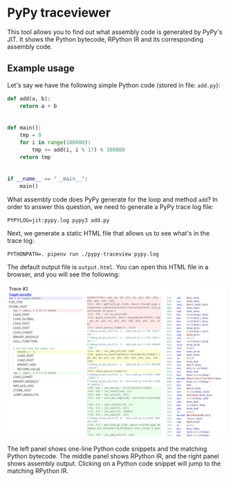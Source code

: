 # PyPy traceviewer

This tool allows you to find out what assembly code is generated by PyPy's JIT.
It shows the Python bytecode, RPython IR and its corresponding assembly code.

## Example usage

Let's say we have the following simple Python code (stored in file: `add.py`):

```python
def add(a, b):
    return a + b


def main():
    tmp = 0
    for i in range(100000):
        tmp += add(i, i % 17) % 100000
    return tmp


if __name__ == "__main__":
    main()
```

What assembly code does PyPy generate for the loop and method `add`? In order
to answer this question, we need to generate a PyPy trace log file:

```
PYPYLOG=jit:pypy.log pypy3 add.py
```

Next, we generate a static HTML file that allows us to see what's in the trace
log:

```
PYTHONPATH=. pipenv run ./pypy-traceview pypy.log
```

The default output file is `output.html`. You can open this HTML file in a
browser, and you will see the following:

![PyPy traceview example](static/viewer.png 'PyPy traceview example')

The left panel shows one-line Python code snippets and the matching Python
bytecode. The middle panel shows RPython IR, and the right panel shows assembly
output. Clicking on a Python code snippet will jump to the matching RPython IR.
